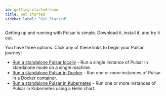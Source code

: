 ```yaml
---
id: getting-started-home
title: Get started
sidebar_label: "Get Started"
---
```


Getting up and running with Pulsar is simple. Download it, install it, and try it out.  

You have three options. Click any of these links to begin your Pulsar journey!
* [Run a standalone Pulsar locally](getting-started-standalone.md) - Run a single instance of Pulsar in standalone mode on a single machine.
* [Run a standalone Pulsar in Docker](getting-started-docker.md) - Run one or more instances of Pulsar in a Docker container.
* [Run a standalone Pulsar in Kubernetes](getting-started-helm.md) - Run one or more instances of Pulsar in Kubernetes using a Helm chart.
